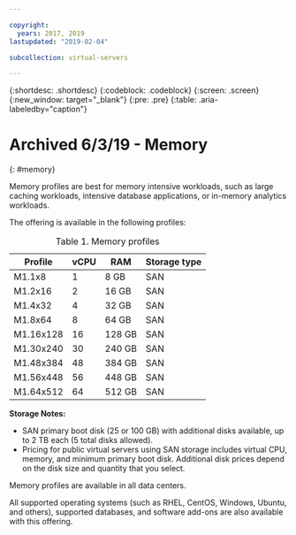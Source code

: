 ```yaml
---

copyright:
  years: 2017, 2019
lastupdated: "2019-02-04"

subcollection: virtual-servers

---
```


{:shortdesc: .shortdesc}
{:codeblock: .codeblock}
{:screen: .screen}
{:new_window: target="_blank"}
{:pre: .pre}
{:table: .aria-labeledby="caption"}

# Archived 6/3/19 - Memory 
{: #memory}

Memory profiles are best for memory intensive workloads, such as large caching workloads, intensive database applications, or in-memory analytics workloads.

The offering is available in the following profiles:

<table>
<CAPTION>Table 1. Memory profiles</CAPTION>
<THEAD>
<TR>
<th>Profile</th>
<th>vCPU</th>
<th>RAM</th>
<th>Storage type</th>
</TR>
</THEAD>
<TBODY>
<tr>
<td>M1.1x8</td>
<td>1</td>
<td>8 GB</td>
<td>SAN</td>
</tr>
<tr>
<td>M1.2x16</td>
<td>2</td>
<td>16 GB</td>
<td>SAN</td>
</tr>
<tr>
<td>M1.4x32</td>
<td>4</td>
<td>32 GB</td>
<td>SAN</td>
</tr>
<tr>
<td>M1.8x64</td>
<td>8</td>
<td>64 GB</td>
<td>SAN</td>
</tr>
<tr>
<td>M1.16x128</td>
<td>16</td>
<td>128 GB</td>
<td>SAN</td>
</tr>
<tr>
<td>M1.30x240</td>
<td>30</td>
<td>240 GB</td>
<td>SAN</td>
</tr>
<tr>
<td>M1.48x384</td>
<td>48</td>
<td>384 GB</td>
<td>SAN</td>
</tr>
<tr>
<td>M1.56x448</td>
<td>56</td>
<td>448 GB</td>
<td>SAN</td>
</tr>
<tr>
<td>M1.64x512</td>
<td>64</td>
<td>512 GB</td>
<td>SAN</td>
</tr>
</TBODY>
</table>

**Storage Notes:**
* SAN primary boot disk (25 or 100 GB) with additional disks available, up to 2 TB each (5 total disks allowed).
* Pricing for public virtual servers using SAN storage includes virtual CPU, memory, and minimum primary boot disk. Additional disk prices depend on the disk size and quantity that you select.  

Memory profiles are available in all data centers.

All supported operating systems (such as RHEL, CentOS, Windows, Ubuntu, and others), supported  databases, and software add-ons are also available with this offering.  
